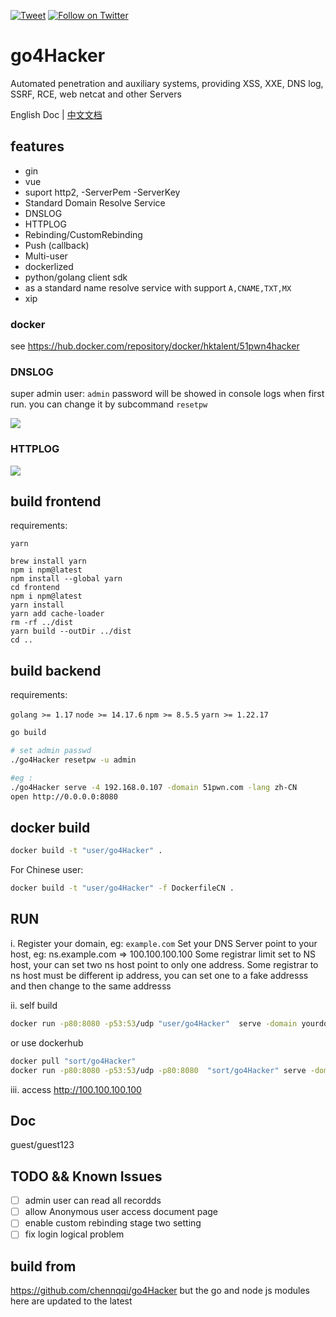 [![Tweet](https://img.shields.io/twitter/url/http/Hktalent3135773.svg?style=social)](https://twitter.com/intent/tweet?original_referer=https%3A%2F%2Fdeveloper.twitter.com%2Fen%2Fdocs%2Ftwitter-for-websites%2Ftweet-button%2Foverview&ref_src=twsrc%5Etfw&text=myhktools%20-%20Automated%20Pentest%20Recon%20Scanner%20%40Hktalent3135773&tw_p=tweetbutton&url=https%3A%2F%2Fgithub.com%2Fhktalent%2Fmyhktools)
[![Follow on Twitter](https://img.shields.io/twitter/follow/Hktalent3135773.svg?style=social&label=Follow)](https://twitter.com/intent/follow?screen_name=Hktalent3135773)
# go4Hacker

Automated penetration and auxiliary systems, providing XSS, XXE, DNS log, SSRF, RCE, web netcat and other Servers

English Doc | [中文文档](https://github.com/hktalent/go4Hacker/blob/master/README_CN.md)

## features
- gin
- vue
- suport http2, -ServerPem -ServerKey
- Standard Domain Resolve Service
- DNSLOG
- HTTPLOG
- Rebinding/CustomRebinding
- Push (callback)
- Multi-user
- dockerlized
- python/golang client sdk
- as a standard name resolve service with support `A,CNAME,TXT,MX`
- xip

### docker 
see
https://hub.docker.com/repository/docker/hktalent/51pwn4hacker


### DNSLOG

super admin user: `admin`
password will be showed in console logs when first run.
you can change it by subcommand `resetpw`

![](https://s1.ax1x.com/2020/08/31/dXPba4.png)


### HTTPLOG
![](https://s1.ax1x.com/2020/08/31/dXiiIH.png)


## build frontend

requirements: 

`yarn`

```
brew install yarn
npm i npm@latest
npm install --global yarn
cd frontend
npm i npm@latest
yarn install
yarn add cache-loader
rm -rf ../dist
yarn build --outDir ../dist
cd ..

```
	
## build backend

requirements: 

`golang >= 1.17`
`node >= 14.17.6`
`npm >= 8.5.5`
`yarn >= 1.22.17`

```bash
go build

# set admin passwd
./go4Hacker resetpw -u admin

#eg :
./go4Hacker serve -4 192.168.0.107 -domain 51pwn.com -lang zh-CN
open http://0.0.0.0:8080

```

## docker build

```bash
docker build -t "user/go4Hacker" .
```

For Chinese user:

```bash
docker build -t "user/go4Hacker" -f DockerfileCN .
```

## RUN

i. Register your domain, eg: `example.com`
Set your DNS Server point to your host, eg: ns.example.com => 100.100.100.100
Some registrar limit set to NS host, your can set two ns host point to only one address.
Some registrar to ns host must be different ip address, you can set one to a fake addresss and then change to the same addresss


ii. self build

```bash
docker run -p80:8080 -p53:53/udp "user/go4Hacker"  serve -domain yourdomain.com -4 100.100.100.100
```

or use dockerhub

```bash
docker pull "sort/go4Hacker"
docker run -p80:8080 -p53:53/udp -p80:8080  "sort/go4Hacker" serve -domain yourdomain.com -4 100.100.100.100
```

iii. access http://100.100.100.100

## Doc

guest/guest123


## TODO && Known Issues

- [ ] admin user can read all recordds
- [ ] allow Anonymous user access document page
- [ ] enable custom rebinding stage two setting
- [ ] fix login logical problem

## build from
https://github.com/chennqqi/go4Hacker
but the go and node js modules here are updated to the latest
